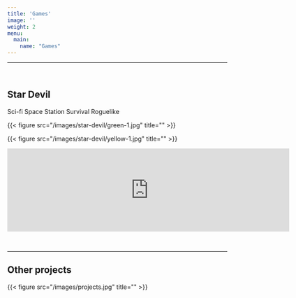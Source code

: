 ```yaml
---
title: 'Games'
image: ''
weight: 2
menu:
  main:
    name: "Games"
---
```

---
&nbsp;

## Star Devil

Sci-fi Space Station Survival Roguelike

{{< figure src="/images/star-devil/green-1.jpg" title="" >}}

{{< figure src="/images/star-devil/yellow-1.jpg" title="" >}}

<iframe src="https://store.steampowered.com/widget/2082900/" frameborder="0" width="646" height="190"></iframe>

&nbsp;

---

## Other projects

{{< figure src="/images/projects.jpg" title="" >}}

